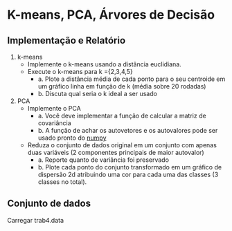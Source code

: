 # K-means, PCA, Árvores de Decisão

## Implementação e Relatório

1. k-means
   * Implemente o k-means usando a distância euclidiana.
   * Execute o k-means para k ={2,3,4,5}
     * a. Plote a distância média de cada ponto para o seu centroide em um gráfico linha em função de k (média sobre 20 rodadas)
     * b. Discuta qual seria o k ideal a ser usado
2. PCA
    * Implemente o PCA
        * a. Você deve implementar a função de calcular a matriz de covariância
        * b. A função de achar os autovetores e os autovalores pode ser usado pronto do [numpy](https://numpy.org/doc/stable/reference/generated/numpy.linalg.eig.html)
    * Reduza o conjunto de dados original em um conjunto com apenas duas variáveis (2 componentes principais de maior autovalor)
        * a. Reporte quanto de variância foi preservado
        * b. Plote cada ponto do conjunto transformado em um gráfico de dispersão 2d  atribuindo uma cor para cada uma das classes (3 classes no total).

## Conjunto de dados

Carregar trab4.data
